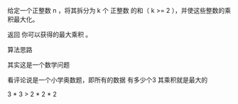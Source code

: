 给定一个正整数 n ，将其拆分为 k 个 正整数 的和（ k >= 2 ），并使这些整数的乘积最大化。

返回 你可以获得的最大乘积 。

算法思路

其实这是一个数学问题

看评论说是一个小学奥数题，即所有的数据 有多少个3 其乘积就是最大的

3 * 3 > 2 * 2 * 2
